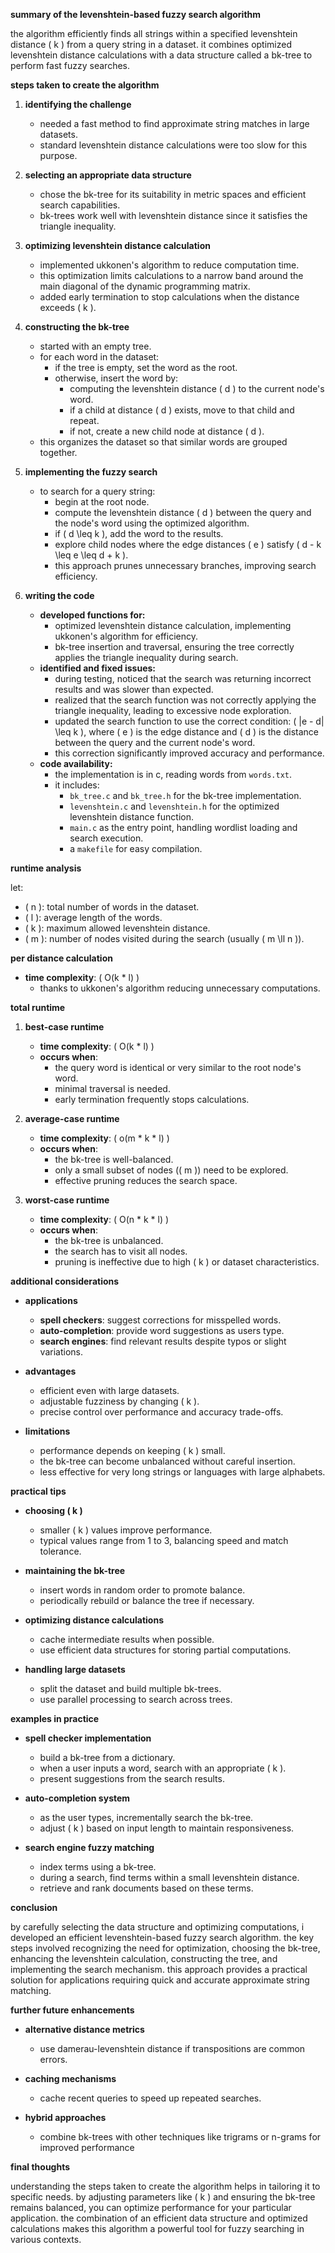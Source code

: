 **summary of the levenshtein-based fuzzy search algorithm**

the algorithm efficiently finds all strings within a specified levenshtein distance \( k \) from a query string in a dataset. it combines optimized levenshtein distance calculations with a data structure called a bk-tree to perform fast fuzzy searches.

**steps taken to create the algorithm**

1. **identifying the challenge**

   - needed a fast method to find approximate string matches in large datasets.
   - standard levenshtein distance calculations were too slow for this purpose.

2. **selecting an appropriate data structure**

   - chose the bk-tree for its suitability in metric spaces and efficient search capabilities.
   - bk-trees work well with levenshtein distance since it satisfies the triangle inequality.

3. **optimizing levenshtein distance calculation**

   - implemented ukkonen's algorithm to reduce computation time.
   - this optimization limits calculations to a narrow band around the main diagonal of the dynamic programming matrix.
   - added early termination to stop calculations when the distance exceeds \( k \).

4. **constructing the bk-tree**

   - started with an empty tree.
   - for each word in the dataset:
     - if the tree is empty, set the word as the root.
     - otherwise, insert the word by:
       - computing the levenshtein distance \( d \) to the current node's word.
       - if a child at distance \( d \) exists, move to that child and repeat.
       - if not, create a new child node at distance \( d \).
   - this organizes the dataset so that similar words are grouped together.

5. **implementing the fuzzy search**

   - to search for a query string:
     - begin at the root node.
     - compute the levenshtein distance \( d \) between the query and the node's word using the optimized algorithm.
     - if \( d \leq k \), add the word to the results.
     - explore child nodes where the edge distances \( e \) satisfy \( d - k \leq e \leq d + k \).
     - this approach prunes unnecessary branches, improving search efficiency.

6. **writing the code**

   - **developed functions for:**
     - optimized levenshtein distance calculation, implementing ukkonen's algorithm for efficiency.
     - bk-tree insertion and traversal, ensuring the tree correctly applies the triangle inequality during search.
   - **identified and fixed issues:**
     - during testing, noticed that the search was returning incorrect results and was slower than expected.
     - realized that the search function was not correctly applying the triangle inequality, leading to excessive node exploration.
     - updated the search function to use the correct condition: \( |e - d| \leq k \), where \( e \) is the edge distance and \( d \) is the distance between the query and the current node's word.
     - this correction significantly improved accuracy and performance.
   - **code availability:**
     - the implementation is in c, reading words from `words.txt`.
     - it includes:
       - `bk_tree.c` and `bk_tree.h` for the bk-tree implementation.
       - `levenshtein.c` and `levenshtein.h` for the optimized levenshtein distance function.
       - `main.c` as the entry point, handling wordlist loading and search execution.
       - a `makefile` for easy compilation.

**runtime analysis**

let:

- \( n \): total number of words in the dataset.
- \( l \): average length of the words.
- \( k \): maximum allowed levenshtein distance.
- \( m \): number of nodes visited during the search (usually \( m \ll n \)).

**per distance calculation**

- **time complexity**: \( O(k \* l) \)
  - thanks to ukkonen's algorithm reducing unnecessary computations.

**total runtime**

1. **best-case runtime**

   - **time complexity**: \( O(k \* l) \)
   - **occurs when**:
     - the query word is identical or very similar to the root node's word.
     - minimal traversal is needed.
     - early termination frequently stops calculations.

2. **average-case runtime**

   - **time complexity**: \( o(m \* k \* l) \)
   - **occurs when**:
     - the bk-tree is well-balanced.
     - only a small subset of nodes (\( m \)) need to be explored.
     - effective pruning reduces the search space.

3. **worst-case runtime**

   - **time complexity**: \( O(n \* k \* l) \)
   - **occurs when**:
     - the bk-tree is unbalanced.
     - the search has to visit all nodes.
     - pruning is ineffective due to high \( k \) or dataset characteristics.

**additional considerations**

- **applications**

  - **spell checkers**: suggest corrections for misspelled words.
  - **auto-completion**: provide word suggestions as users type.
  - **search engines**: find relevant results despite typos or slight variations.

- **advantages**

  - efficient even with large datasets.
  - adjustable fuzziness by changing \( k \).
  - precise control over performance and accuracy trade-offs.

- **limitations**

  - performance depends on keeping \( k \) small.
  - the bk-tree can become unbalanced without careful insertion.
  - less effective for very long strings or languages with large alphabets.

**practical tips**

- **choosing \( k \)**

  - smaller \( k \) values improve performance.
  - typical values range from 1 to 3, balancing speed and match tolerance.

- **maintaining the bk-tree**

  - insert words in random order to promote balance.
  - periodically rebuild or balance the tree if necessary.

- **optimizing distance calculations**

  - cache intermediate results when possible.
  - use efficient data structures for storing partial computations.

- **handling large datasets**

  - split the dataset and build multiple bk-trees.
  - use parallel processing to search across trees.

**examples in practice**

- **spell checker implementation**

  - build a bk-tree from a dictionary.
  - when a user inputs a word, search with an appropriate \( k \).
  - present suggestions from the search results.

- **auto-completion system**

  - as the user types, incrementally search the bk-tree.
  - adjust \( k \) based on input length to maintain responsiveness.

- **search engine fuzzy matching**

  - index terms using a bk-tree.
  - during a search, find terms within a small levenshtein distance.
  - retrieve and rank documents based on these terms.

**conclusion**

by carefully selecting the data structure and optimizing computations, i developed an efficient levenshtein-based fuzzy search algorithm. the key steps involved recognizing the need for optimization, choosing the bk-tree, enhancing the levenshtein calculation, constructing the tree, and implementing the search mechanism. this approach provides a practical solution for applications requiring quick and accurate approximate string matching.

**further future enhancements**

- **alternative distance metrics**
  - use damerau-levenshtein distance if transpositions are common errors.

- **caching mechanisms**
  - cache recent queries to speed up repeated searches.

- **hybrid approaches**
  - combine bk-trees with other techniques like trigrams or n-grams for improved performance

**final thoughts**

understanding the steps taken to create the algorithm helps in tailoring it to specific needs. by adjusting parameters like \( k \) and ensuring the bk-tree remains balanced, you can optimize performance for your particular application. the combination of an efficient data structure and optimized calculations makes this algorithm a powerful tool for fuzzy searching in various contexts.
